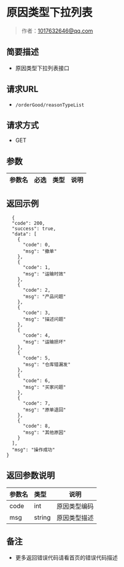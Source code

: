 # 原因类型下拉列表

> 作者：1017632646@qq.com

## 简要描述

- 原因类型下拉列表接口

## 请求URL
- ` /orderGood/reasonTypeList `
  
## 请求方式
- GET 

## 参数

|参数名|必选|类型|说明|
|:----    |:---|:----- |-----   |

## 返回示例 

``` 
  {
  "code": 200,
  "success": true,
  "data": [
    {
      "code": 0,
      "msg": "撤单"
    },
    {
      "code": 1,
      "msg": "运输时效"
    },
    {
      "code": 2,
      "msg": "产品问题"
    },
    {
      "code": 3,
      "msg": "描述问题"
    },
    {
      "code": 4,
      "msg": "运输损坏"
    },
    {
      "code": 5,
      "msg": "仓库错漏发"
    },
    {
      "code": 6,
      "msg": "买家问题"
    },
    {
      "code": 7,
      "msg": "原单退回"
    },
    {
      "code": 8,
      "msg": "其他原因"
    }
  ],
  "msg": "操作成功"
}
```

## 返回参数说明 

|参数名|类型|说明|
|:-----  |:-----|-----                           |
|code |int   |原因类型编码  |
|msg |string   |原因类型描述  |

## 备注 

- 更多返回错误代码请看首页的错误代码描述